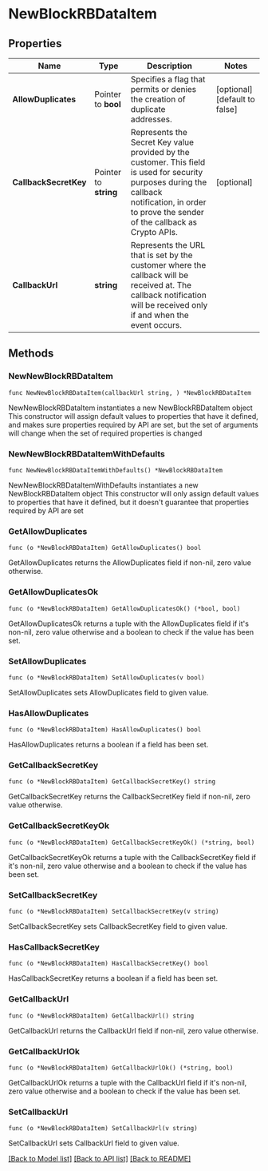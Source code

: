 # NewBlockRBDataItem

## Properties

Name | Type | Description | Notes
------------ | ------------- | ------------- | -------------
**AllowDuplicates** | Pointer to **bool** | Specifies a flag that permits or denies the creation of duplicate addresses. | [optional] [default to false]
**CallbackSecretKey** | Pointer to **string** | Represents the Secret Key value provided by the customer. This field is used for security purposes during the callback notification, in order to prove the sender of the callback as Crypto APIs. | [optional] 
**CallbackUrl** | **string** | Represents the URL that is set by the customer where the callback will be received at. The callback notification will be received only if and when the event occurs. | 

## Methods

### NewNewBlockRBDataItem

`func NewNewBlockRBDataItem(callbackUrl string, ) *NewBlockRBDataItem`

NewNewBlockRBDataItem instantiates a new NewBlockRBDataItem object
This constructor will assign default values to properties that have it defined,
and makes sure properties required by API are set, but the set of arguments
will change when the set of required properties is changed

### NewNewBlockRBDataItemWithDefaults

`func NewNewBlockRBDataItemWithDefaults() *NewBlockRBDataItem`

NewNewBlockRBDataItemWithDefaults instantiates a new NewBlockRBDataItem object
This constructor will only assign default values to properties that have it defined,
but it doesn't guarantee that properties required by API are set

### GetAllowDuplicates

`func (o *NewBlockRBDataItem) GetAllowDuplicates() bool`

GetAllowDuplicates returns the AllowDuplicates field if non-nil, zero value otherwise.

### GetAllowDuplicatesOk

`func (o *NewBlockRBDataItem) GetAllowDuplicatesOk() (*bool, bool)`

GetAllowDuplicatesOk returns a tuple with the AllowDuplicates field if it's non-nil, zero value otherwise
and a boolean to check if the value has been set.

### SetAllowDuplicates

`func (o *NewBlockRBDataItem) SetAllowDuplicates(v bool)`

SetAllowDuplicates sets AllowDuplicates field to given value.

### HasAllowDuplicates

`func (o *NewBlockRBDataItem) HasAllowDuplicates() bool`

HasAllowDuplicates returns a boolean if a field has been set.

### GetCallbackSecretKey

`func (o *NewBlockRBDataItem) GetCallbackSecretKey() string`

GetCallbackSecretKey returns the CallbackSecretKey field if non-nil, zero value otherwise.

### GetCallbackSecretKeyOk

`func (o *NewBlockRBDataItem) GetCallbackSecretKeyOk() (*string, bool)`

GetCallbackSecretKeyOk returns a tuple with the CallbackSecretKey field if it's non-nil, zero value otherwise
and a boolean to check if the value has been set.

### SetCallbackSecretKey

`func (o *NewBlockRBDataItem) SetCallbackSecretKey(v string)`

SetCallbackSecretKey sets CallbackSecretKey field to given value.

### HasCallbackSecretKey

`func (o *NewBlockRBDataItem) HasCallbackSecretKey() bool`

HasCallbackSecretKey returns a boolean if a field has been set.

### GetCallbackUrl

`func (o *NewBlockRBDataItem) GetCallbackUrl() string`

GetCallbackUrl returns the CallbackUrl field if non-nil, zero value otherwise.

### GetCallbackUrlOk

`func (o *NewBlockRBDataItem) GetCallbackUrlOk() (*string, bool)`

GetCallbackUrlOk returns a tuple with the CallbackUrl field if it's non-nil, zero value otherwise
and a boolean to check if the value has been set.

### SetCallbackUrl

`func (o *NewBlockRBDataItem) SetCallbackUrl(v string)`

SetCallbackUrl sets CallbackUrl field to given value.



[[Back to Model list]](../README.md#documentation-for-models) [[Back to API list]](../README.md#documentation-for-api-endpoints) [[Back to README]](../README.md)


